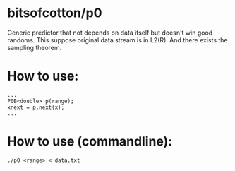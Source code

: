 # bitsofcotton/p0
Generic predictor that not depends on data itself but doesn't win good randoms.
This suppose original data stream is in L2(R).
And there exists the sampling theorem.

# How to use:
    ...
    P0B<double> p(range);
    xnext = p.next(x);
    ...

# How to use (commandline):
    ./p0 <range> < data.txt
